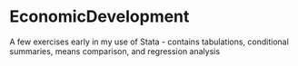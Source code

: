 # EconomicDevelopment
A few exercises early in my use of Stata - contains tabulations, conditional summaries, means comparison, and regression analysis
